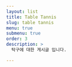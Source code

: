 ```yaml
---
layout: list
title: Table Tannis
slug: table tannis
menu: true
submenu: true
order: 3
description: >
  탁구에 대한 게시글 입니다.

---
```

